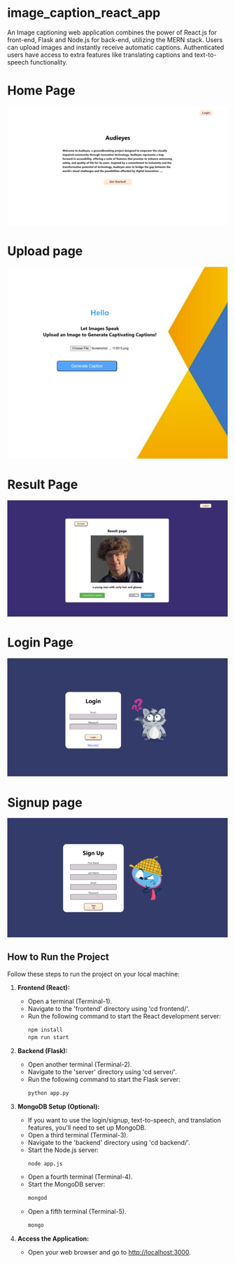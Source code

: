 # image_caption_react_app

An Image captioning web application combines the power of React.js for front-end, Flask and Node.js for back-end, utilizing the MERN stack. Users can upload images and instantly receive automatic captions. Authenticated users have access to extra features like translating captions and text-to-speech functionality.

# Home Page

![](./assets/home.png)

# Upload page

![](./assets/uplaod.png)

# Result Page

![](./assets/result.png)

# Login Page

![](./assets/login.png)

# Signup page

![](./assets/signup.png)

## How to Run the Project

Follow these steps to run the project on your local machine:

1. **Frontend (React):**

    - Open a terminal (Terminal-1).
    - Navigate to the 'frontend' directory using 'cd frontend/'.
    - Run the following command to start the React development server:
        ```bash
        npm install
        npm run start
        ```

2. **Backend (Flask):**

    - Open another terminal (Terminal-2).
    - Navigate to the 'server' directory using 'cd server/'.
    - Run the following command to start the Flask server:
        ```bash
        python app.py
        ```

3. **MongoDB Setup (Optional):**

    - If you want to use the login/signup, text-to-speech, and translation features, you'll need to set up MongoDB.
    - Open a third terminal (Terminal-3).
    - Navigate to the 'backend' directory using 'cd backend/'.
    - Start the Node.js server:
        ```bash
        node app.js
        ```
    - Open a fourth terminal (Terminal-4).
    - Start the MongoDB server:
        ```bash
        mongod
        ```
    - Open a fifth terminal (Terminal-5).
        ```bash
        mongo
        ```

4. **Access the Application:**
    - Open your web browser and go to [http://localhost:3000](http://localhost:3000).
